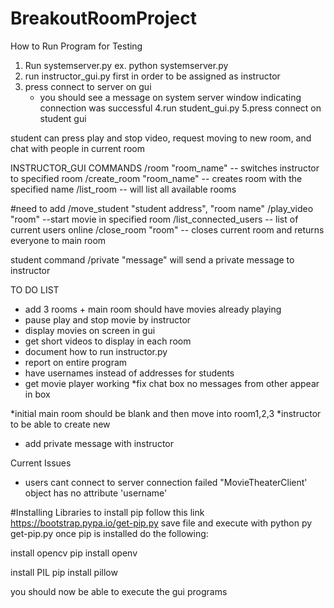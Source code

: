 # BreakoutRoomProject

How to Run Program for Testing
1. Run systemserver.py 
    ex. python systemserver.py
2. run instructor_gui.py first in order to be assigned as instructor
3. press connect to server on gui
    - you should see a message on system server window indicating connection was successful
4.run student_gui.py
5.press connect on student gui

student can press play and stop video, request moving to new room, and chat with people in current room

INSTRUCTOR_GUI COMMANDS
/room "room_name" -- switches instructor to specified room
/create_room "room_name" -- creates room with the specified name
/list_room -- will list all available rooms

#need to add
/move_student "student address", "room name"
/play_video "room" --start movie in specified room
/list_connected_users -- list of current users online
/close_room "room" -- closes current room and returns everyone to main room

student command /private "message" will send a private message to instructor

TO DO LIST
* add 3 rooms + main room should have movies already playing
* pause play and stop movie by instructor
* display movies on screen in gui
* get short videos to display in each room
* document how to run instructor.py
* report on entire program
* have usernames instead of addresses for students
* get movie player working
*fix chat box no messages from other appear in box

*initial main room should be blank and then move into room1,2,3
*instructor to be able to create new 
* add private message with instructor



Current Issues
- users cant connect to server
connection failed "MovieTheaterClient' object has no attribute 'username' 

#Installing Libraries
to install pip follow this link
https://bootstrap.pypa.io/get-pip.py
save file and execute with python
py get-pip.py
once pip is installed do the following:

install opencv
pip install openv

install PIL
pip install pillow

you should now be able to execute the gui programs
